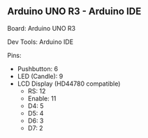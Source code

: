 ## Arduino UNO R3 - Arduino IDE
Board:
Arduino UNO R3

Dev Tools:
Arduino IDE 

Pins:
* Pushbutton: 6
* LED (Candle): 9
* LCD Display (HD44780 compatible)
  - RS: 12
  - Enable: 11
  - D4: 5
  - D5: 4
  - D6: 3
  - D7: 2
